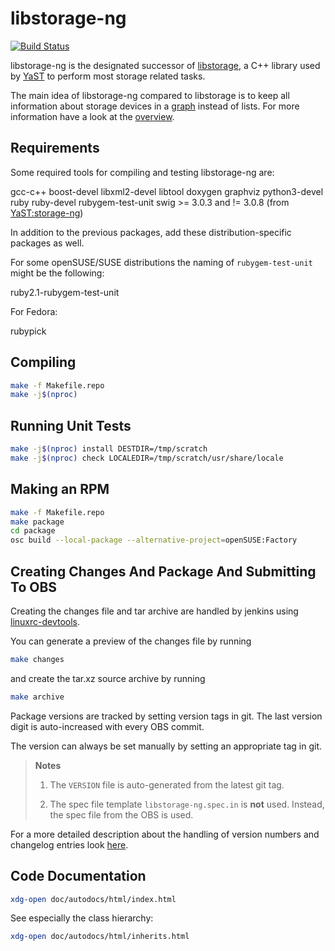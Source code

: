libstorage-ng
=============

[![Build Status](https://travis-ci.org/openSUSE/libstorage-ng.svg?branch=master)](https://travis-ci.org/openSUSE/libstorage-ng)

libstorage-ng is the designated successor of
[libstorage](https://github.com/openSUSE/libstorage), a C++ library used by
[YaST](https://github.com/yast) to perform most storage related tasks.

The main idea of libstorage-ng compared to libstorage is to keep all
information about storage devices in a
[graph](https://en.wikipedia.org/wiki/Graph_(discrete_mathematics)) instead of
lists. For more information have a look at the [overview](doc/overview.md).


Requirements
------------

Some required tools for compiling and testing libstorage-ng are:

gcc-c++ boost-devel libxml2-devel libtool doxygen graphviz python3-devel ruby
ruby-devel rubygem-test-unit swig >= 3.0.3 and != 3.0.8 (from
[YaST:storage-ng](https://build.opensuse.org/project/show/YaST:storage-ng))

In addition to the previous packages, add these distribution-specific packages as well.

For some openSUSE/SUSE distributions the naming of `rubygem-test-unit` might be the following:

ruby2.1-rubygem-test-unit

For Fedora:

rubypick


Compiling
---------

```sh
make -f Makefile.repo
make -j$(nproc)
```


Running Unit Tests
------------------

```sh
make -j$(nproc) install DESTDIR=/tmp/scratch
make -j$(nproc) check LOCALEDIR=/tmp/scratch/usr/share/locale
```


Making an RPM
-------------

```sh
make -f Makefile.repo
make package
cd package
osc build --local-package --alternative-project=openSUSE:Factory
```


Creating Changes And Package And Submitting To OBS
--------------------------------------------------

Creating the changes file and tar archive are handled by jenkins
using [linuxrc-devtools](https://github.com/openSUSE/linuxrc-devtools).

You can generate a preview of the changes file by running

```sh
make changes
```

and create the tar.xz source archive by running

```sh
make archive
```

Package versions are tracked by setting version tags in git. The last
version digit is auto-increased with every OBS commit.

The version can always be set manually by setting an appropriate tag in git.

> **Notes**
>
> 1. The `VERSION` file is auto-generated from the latest git tag.
>
> 2. The spec file template `libstorage-ng.spec.in` is **not** used.
Instead, the spec file from the OBS is used.

For a more detailed description about the handling of version numbers and changelog entries
look [here](https://github.com/openSUSE/linuxrc-devtools/blob/master/workflow.md).


Code Documentation
------------------

```sh
xdg-open doc/autodocs/html/index.html
```

See especially the class hierarchy:

```sh
xdg-open doc/autodocs/html/inherits.html
```
